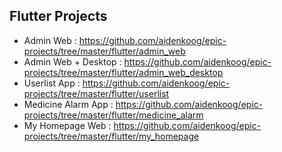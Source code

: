 ## Flutter Projects

- Admin Web : https://github.com/aidenkoog/epic-projects/tree/master/flutter/admin_web
- Admin Web + Desktop : https://github.com/aidenkoog/epic-projects/tree/master/flutter/admin_web_desktop
- Userlist App : https://github.com/aidenkoog/epic-projects/tree/master/flutter/userlist
- Medicine Alarm App : https://github.com/aidenkoog/epic-projects/tree/master/flutter/medicine_alarm
- My Homepage Web : https://github.com/aidenkoog/epic-projects/tree/master/flutter/my_homepage
